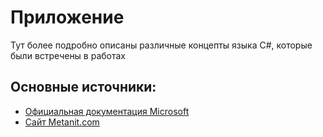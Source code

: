 # Приложение
Тут более подробно описаны различные концепты языка С#, которые были встречены в работах
## Основные источники:
 - [Официальная документация Microsoft](https://learn.microsoft.com/ru-ru/dotnet/csharp/programming-guide)
 - [Сайт Metanit.com](https://metanit.com)